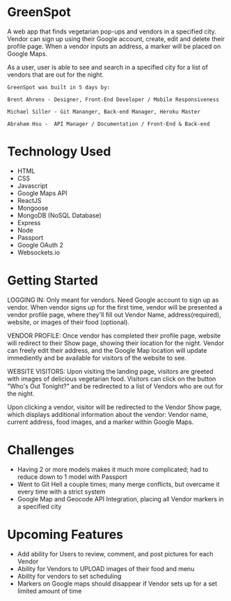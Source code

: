 # GreenSpot

A web app that finds vegetarian pop-ups and vendors in a specified city. Vendor can sign up using their Google account, create, edit and delete their profile page. When a vendor inputs an address, a marker will be placed on Google Maps.

As a user, user is able to see and search in a specified city for a list of vendors that are out for the night.
```
GreenSpot was built in 5 days by:

Brent Ahrens - Designer, Front-End Developer / Mobile Responsiveness

Michael Siller - Git Mananger, Back-end Manager, Heroku Master

Abraham Hsu -  API Manager / Documentation / Front-End & Back-end
```



# Technology Used

* HTML
* CSS
* Javascript
* Google Maps API
* ReactJS
* Mongoose
* MongoDB (NoSQL Database)
* Express
* Node
* Passport
* Google OAuth 2
* Websockets.io


#  Getting Started
LOGGING IN: Only meant for vendors. Need  Google account to sign up as vendor.
When vendor signs up for the first time, vendor will be presented a vendor profile page, where they'll fill out Vendor Name, address(required), website, or images of their food (optional). 

VENDOR PROFILE:
Once vendor has completed their profile page, website will redirect to their Show page, showing their location for the night. Vendor can freely edit their address, and the Google Map location will update immediently and be available for visitors of the website to see.

WEBSITE VISITORS:
Upon visiting the landing page, visitors are greeted with images of delicious vegetarian food. Visitors can click on the button "Who's Out Tonight?" and be redirected to a list of Vendors who are out for the night. 

Upon clicking a vendor, visitor will be redirected to the Vendor Show page, which displays additional information about the vendor: Vendor name, current address, food images, and a marker within Google Maps. 

# Challenges
* Having 2 or more models makes it much more complicated; had to reduce down to 1 model with Passport
* Went to Git Hell a couple times; many merge conflicts, but overcame it every time with a strict system 
* Google Map and Geocode API Integration, placing all Vendor markers in a specified city

# Upcoming Features
* Add ability for Users to review, comment, and post pictures for each Vendor
* Ability for Vendors to UPLOAD images of their food and menu
* Ability for vendors to set scheduling
* Markers on Google maps should disappear if Vendor sets up for a set limited amount of time





